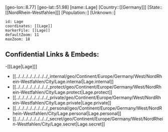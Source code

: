 ﻿---
location: [51.98,8.77]
mapzoom: [7,12] 
mapmarker: city 
type: City
tags:
- geo/City


SpocWebEntityId: 31782
isDeleted: false
confidential: public

---
[geo-lon::8.77]
[geo-lat::51.98]
[name::Lage]
[Country::[[Germany]]]
[State::[[NordRhein-Westfahlen]]]
[Population::]
[Unknown::]


```leaflet
id: Lage
coordinates: [[Lage]]
markerFile: [[Lage]]
defaultZoom: 11 
maxZoom: 18
```


## Confidential Links & Embeds: 
-[[Lage|Lage]]] 
- [[../../../../../../../../_internal/geo/Continent/Europe/Germany/West/NordRhein-Westfahlen/City/Lage.internal|Lage.internal]] 
- [[../../../../../../../../_protect/geo/Continent/Europe/Germany/West/NordRhein-Westfahlen/City/Lage.protect|Lage.protect]] 
- [[../../../../../../../../_private/geo/Continent/Europe/Germany/West/NordRhein-Westfahlen/City/Lage.private|Lage.private]] 
- [[../../../../../../../../_personal/geo/Continent/Europe/Germany/West/NordRhein-Westfahlen/City/Lage.personal|Lage.personal]] 
- [[../../../../../../../../_secret/geo/Continent/Europe/Germany/West/NordRhein-Westfahlen/City/Lage.secret|Lage.secret]] 
